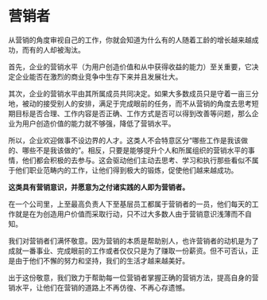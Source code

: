 # 营销者 #

从营销的角度审视自己的工作，你就会知道为什么有的人随着工龄的增长越来越成功，而有的人却被淘汰。

首先，企业的营销水平（为用户创造价值和从中获得收益的能力）至关重要，它决定企业能否在激烈的商业竞争中生存下来并且发展壮大。

其次，企业的营销水平由其所属成员共同决定。如果大多数成员只是守着一亩三分地，被动的接受别人的安排，满足于完成眼前的任务，而不从营销的角度去思考短期目标是否合理、工作内容是否正确、工作方式是否可以得到改善等问题，那么企业为用户创造价值的能力就不够强，降低了营销水平。

所以，企业欢迎做事不设边界的人才。这类人不会特意区分“哪些工作是我该做的、哪些不是我该做的”。相反，只要是能够提升个人和所属组织的营销水平的事情，他们都会积极的去参与。这会驱动他们主动去思考、学习和执行那些看似不属于他们职业范畴内的工作，让他们得到极大的锻炼，促使他们越来越成功。

**这类具有营销意识，并愿意为之付诸实践的人即为营销者。**

在一个公司里，上至最高负责人下至基层员工都属于营销者的一员，他们每天的工作就是在为创造用户价值而采取行动，只不过大多数人由于营销意识浅薄而不自知。

我们对营销者们满怀敬意。因为营销的本质是帮助别人，也许营销者的动机是为了成就一番事业、完成眼前的工作或者仅仅只是为了赚取一份薪资。但不可否认，正是由于他们不懈的努力和坚持，我们的生活才越来越美好。

出于这份敬意，我们致力于帮助每一位营销者掌握正确的营销方法，提高自身的营销水平，让他们在营销的道路上不再仿徨、不再心存遗憾。